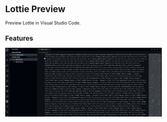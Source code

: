 # Lottie Preview

Preview Lottie in Visual Studio Code.

## Features

![feature 1](media/images/lottie-preview-feature.gif)
